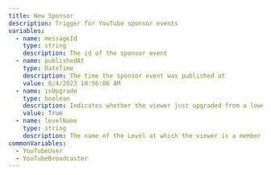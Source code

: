 ```yaml
---
title: New Sponsor
description: Trigger for YouTube sponsor events
variables:
  - name: messageId
    type: string
    description: The id of the sponsor event
  - name: publishedAt
    type: DateTime
    description: The time the sponsor event was published at
    value: 8/4/2023 10:56:06 AM
  - name: isUpgrade
    type: boolean
    description: Indicates whether the viewer just upgraded from a lower level
    value: True
  - name: levelName
    type: string
    description: The name of the Level at which the viewer is a member
commonVariables:
  - YouTubeUser
  - YouTubeBroadcaster
---
```

